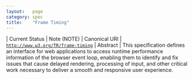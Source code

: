 ```yaml
---
layout:   page
category: spec
title:    "Frame Timing"
---
```


| Current Status | Note (NOTE)
| Canonical URI | [`http://www.w3.org/TR/frame-timing`](http://www.w3.org/TR/frame-timing)
| Abstract | This specification defines an interface for web applications to access runtime performance information of the browser event loop, enabling them to identify and fix issues that cause delayed rendering, processing of input, and other critical work necessary to deliver a smooth and responsive user experience.
